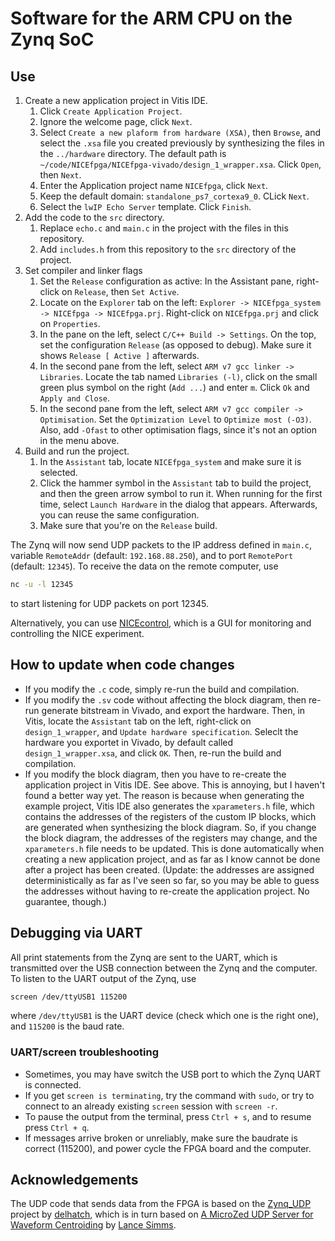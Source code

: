 # Software for the ARM CPU on the Zynq SoC

## Use

1. Create a new application project in Vitis IDE.
   1. Click `Create Application Project`.
   2. Ignore the welcome page, click `Next`.
   3. Select `Create a new plaform from hardware (XSA)`, then `Browse`, and select the `.xsa` file you created previously by synthesizing the files in the `../hardware` directory. The default path is `~/code/NICEfpga/NICEfpga-vivado/design_1_wrapper.xsa`. Click `Open`, then `Next`.
   4. Enter the Application project name `NICEfpga`, click `Next`.
   5. Keep the default domain: `standalone_ps7_cortexa9_0`. CLick `Next`.
   6. Select the `lwIP Echo Server` template. Click `Finish`.
2. Add the code to the `src` directory.
   1. Replace `echo.c` and `main.c` in the project with the files in this repository.
   2. Add `includes.h` from this repository to the `src` directory of the project.
3. Set compiler and linker flags
   1. Set the `Release` configuration as active: In the Assistant pane, right-click on `Release`, then `Set Active`.
   2. Locate on the `Explorer` tab on the left: `Explorer -> NICEfpga_system -> NICEfpga -> NICEfpga.prj`. Right-click on `NICEfpga.prj` and click on `Properties`.
   3. In the pane on the left, select `C/C++ Build -> Settings`. On the top, set the configuration `Release` (as opposed to debug). Make sure it shows `Release [ Active ]` afterwards.
   4. In the second pane from the left, select `ARM v7 gcc linker -> Libraries`. Locate the tab named `Libraries (-l)`, click on the small green plus symbol on the right (`Add ...`) and enter `m`. Click `Ok` and `Apply and Close`.
   5. In the second pane from the left, select `ARM v7 gcc compiler -> Optimisation`. Set the `Optimization Level` to `Optimize most (-O3)`. Also, add `-Ofast` to other optimisation flags, since it's not an option in the menu above.
4. Build and run the project.
   1. In the `Assistant` tab, locate `NICEfpga_system` and make sure it is selected.
   2. Click the hammer symbol in the `Assistant` tab to build the project, and then the green arrow symbol to run it. When running for the first time, select `Launch Hardware` in the dialog that appears. Afterwards, you can reuse the same configuration.
   3. Make sure that you're on the `Release` build.

The Zynq will now send UDP packets to the IP address defined in `main.c`, variable `RemoteAddr` (default: `192.168.88.250`), and to port `RemotePort` (default: `12345`). To receive the data on the remote computer, use

```sh
nc -u -l 12345
```

to start listening for UDP packets on port 12345.

Alternatively, you can use [NICEcontrol](https://github.com/thomabir/NICEcontrol), which is a GUI for monitoring and controlling the NICE experiment.

## How to update when code changes

- If you modify the `.c` code, simply re-run the build and compilation.
- If you modify the `.sv` code without affecting the block diagram, then re-run generate bitstream in Vivado, and export the hardware. Then, in Vitis, locate the `Assistant` tab on the left, right-click on `design_1_wrapper`, and `Update hardware specification`. Seleclt the hardware you exportet in Vivado, by default called `design_1_wrapper.xsa`, and click `OK`. Then, re-run the build and compilation.
- If you modify the block diagram, then you have to re-create the application project in Vitis IDE. See above. This is annoying, but I haven't found a better way yet. The reason is because when generating the example project, Vitis IDE also generates the `xparameters.h` file, which  contains the addresses of the registers of the custom IP blocks, which are generated when synthesizing the block diagram. So, if you change the block diagram, the addresses of the registers may change, and the `xparameters.h` file needs to be updated. This is done automatically when creating a new application project, and as far as I know cannot be done after a project has been created. (Update: the addresses are assigned deterministically as far as I've seen so far, so you may be able to guess the addresses without having to re-create the application project. No guarantee, though.)

## Debugging via UART

All print statements from the Zynq are sent to the UART, which is transmitted over the USB connection between the Zynq and the computer.
To listen to the UART output of the Zynq, use

```sh
screen /dev/ttyUSB1 115200
```

where `/dev/ttyUSB1` is the UART device (check which one is the right one), and `115200` is the baud rate.

### UART/screen troubleshooting

- Sometimes, you may have switch the USB port to which the Zynq UART is connected.
- If you get `screen is terminating`, try the command with `sudo`, or try to connect to an already existing `screen` session with `screen -r`.
- To pause the output from the terminal, press `Ctrl + s`, and to resume press `Ctrl + q`.
- If messages arrive broken or unreliably, make sure the baudrate is correct (115200), and power cycle the FPGA board and the computer.

## Acknowledgements

The UDP code that sends data from the FPGA is based on the [Zynq_UDP](https://github.com/delhatch/Zynq_UDP) project by [delhatch](https://github.com/delhatch), which is in turn based on [A MicroZed UDP Server for Waveform Centroiding](https://lancesimms.com/Xilinx/MicroZed_UDP_Server_for_Waveform_Centroiding_Table_Of_Contents.html) by [Lance Simms](https://lancesimms.com/).
